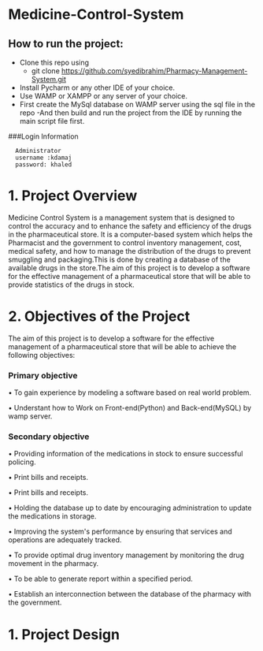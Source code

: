 # Medicine-Control-System

## How to run the project:
  - Clone this repo using
      - git clone https://github.com/syedibrahim/Pharmacy-Management-System.git
   - Install Pycharm or any other IDE of your choice.
  - Use WAMP or XAMPP or any server of your choice.
  - First create the MySql database on WAMP server using the sql file in the repo
  -And then build and run the project from the IDE by running the main script file first.
  
  ###Login Information
     
      Administrator
      username :kdamaj
      password: khaled


# 1.	Project Overview

Medicine Control System is a management system that is designed to control the accuracy and to enhance  the safety and efficiency of the drugs in the pharmaceutical store. It is a computer-based system which helps the Pharmacist and the government to control inventory management, cost, medical safety, and how to manage the distribution of the drugs to prevent smuggling and packaging.This is done by creating a database of the available drugs in the store.The aim of this project is to develop a software for the effective management of a pharmaceutical store that will be able to provide statistics of the drugs in stock.

# 2.	Objectives of the Project
The aim of this project is to develop a software for the effective management of a pharmaceutical store that will be able to achieve the following objectives: 

### Primary objective
•	To gain experience by modeling a software based on real world problem.

•	Understant how to Work on Front-end(Python) and Back-end(MySQL) by wamp server.

### Secondary objective
•	Providing information of the medications in stock to ensure successful policing.

•	Print bills and receipts.

•	Print bills and receipts.

•	Holding the database up to date by encouraging administration to update the medications in storage.

•	Improving the system's performance by ensuring that services and operations are adequately tracked.

•	To provide optimal drug inventory management by monitoring the drug movement in the pharmacy.

•	To be able to generate report within a specified period.

•	Establish an interconnection between the database of the pharmacy with the government.


# 1.	Project Design

